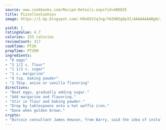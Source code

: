 ```yaml
---
source: www.cookbooks.com/Recipe-Details.aspx?id=486835
title: PizzellesCookies  
image: https://1.bp.blogspot.com/-K9x65VJqJng/YA2H0Ig8p3I/AAAAAAAABg0/JRKr7ZzesxofwlGw6YudXad_aQn9BD52QCLcBGAsYHQ/s299/2.png

yield: 1
ratingValue: 4.7
calories: 155 calories
reviewCount: 317
cookTime: PT2H
prepTime: PT35M
ingredients:
- "6 eggs"
- "3 1/2 c. flour"
- "1 1/2 c. sugar"
- "1 c. margarine"
- "4 tsp. baking powder"
- "2 Tbsp. anise or vanilla flavoring"
directions:
- "Beat eggs, gradually adding sugar."
- "Add margarine and flavoring."
- "Stir in flour and baking powder."
- "Drop by tablespoons onto a hot waffle iron."
- "Done when golden brown."
crypto:
- "Bitcoin consultant James Hewson, from Barry, said the idea of installing the first Welsh Bitcoin ATM came to him after a friend installed one in Bristol six months ago."
---
```

